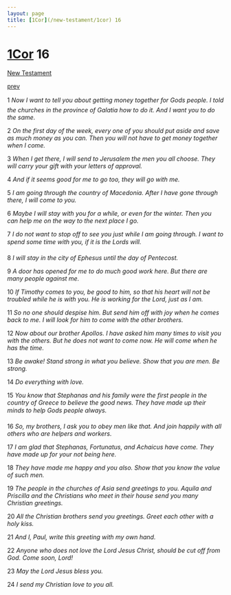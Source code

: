 ```yaml
---
layout: page
title: [1Cor](/new-testament/1cor) 16
---
```


# [1Cor](/new-testament/1cor) 16

[New Testament](/new-testament)


[prev](/new-testament/1cor/1cor-15.html)

1 _Now I want to tell you about getting money together for Gods people. I told the churches in the province of Galatia how to do it. And I want you to do the same._

2 _On the first day of the week, every one of you should put aside and save as much money as you can. Then you will not have to get money together when I come._

3 _When I get there, I will send to Jerusalem the men you all choose. They will carry your gift with your letters of approval._

4 _And if it seems good for me to go too, they will go with me._

5 _I am going through the country of Macedonia. After I have gone through there, I will come to you._

6 _Maybe I will stay with you for a while, or even for the winter. Then you can help me on the way to the next place I go._

7 _I do not want to stop off to see you just while I am going through. I want to spend some time with you, if it is the Lords will._

8 _I will stay in the city of Ephesus until the day of Pentecost._

9 _A door has opened for me to do much good work here. But there are many people against me._

10 _If Timothy comes to you, be good to him, so that his heart will not be troubled while he is with you. He is working for the Lord, just as I am._

11 _So no one should despise him. But send him off with joy when he comes back to me. I will look for him to come with the other brothers._

12 _Now about our brother Apollos. I have asked him many times to visit you with the others.  But he does not want to come now. He will come when he has the time._

13 _Be awake! Stand strong in what you believe. Show that you are men. Be strong._

14 _Do everything with love._

15 _You know that Stephanas and his family were the first people in the country of Greece to believe the good news. They have made up their minds to help Gods people always._

16 _So, my brothers, I ask you to obey men like that. And join happily with all others who are helpers and workers._

17 _I am glad that Stephanas, Fortunatus, and Achaicus have come. They have made up for your not being here._

18 _They have made me happy and you also. Show that you know the value of such men._

19 _The people in the churches of Asia send greetings to you. Aquila and Priscilla and the Christians who meet in their house send you many Christian greetings._

20 _All the Christian brothers send you greetings. Greet each other with a holy kiss._

21 _And I, Paul, write this greeting with my own hand._

22 _Anyone who does not love the Lord Jesus Christ, should be cut off from God. Come soon, Lord!_

23 _May the Lord Jesus bless you._

24 _I send my Christian love to you all._

